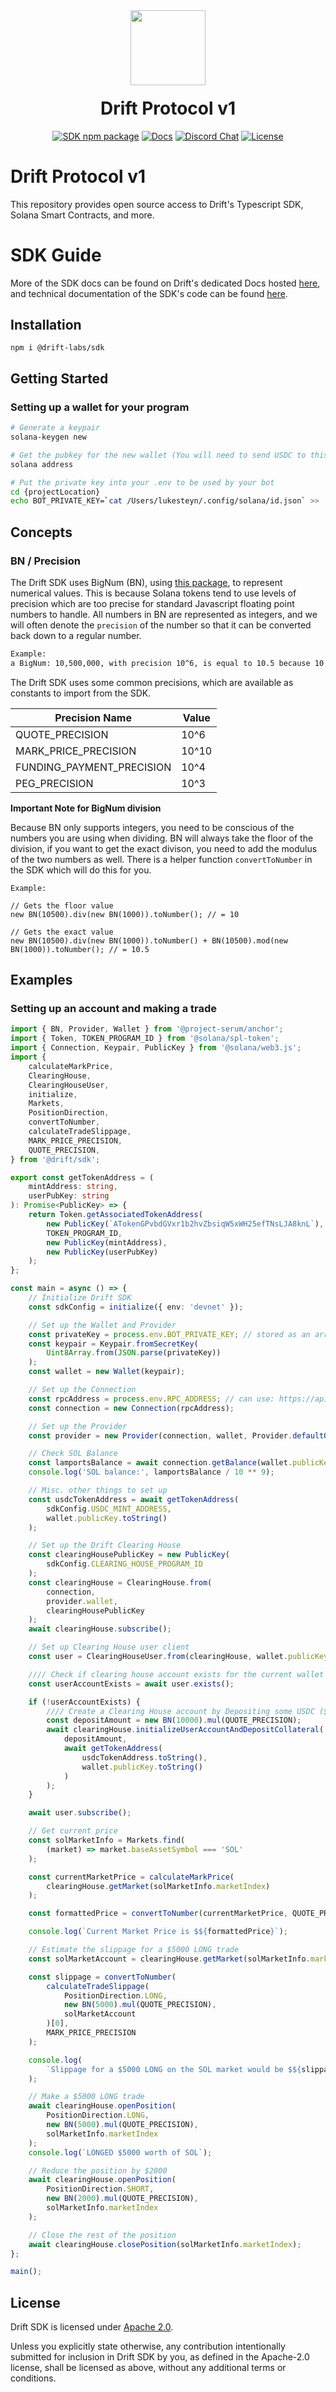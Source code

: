 <div align="center">
  <img height="120x" src="https://uploads-ssl.webflow.com/611580035ad59b20437eb024/616f97a42f5637c4517d0193_Logo%20(1)%20(1).png" />

  <h1 style="margin-top:20px;">Drift Protocol v1</h1>

  <p>
    <a href="https://www.npmjs.com/package/@drift-labs/sdk"><img alt="SDK npm package" src="https://img.shields.io/npm/v/@drift-labs/sdk" /></a>
    <a href="https://docs.drift.trade/drift-sdk-documentation"><img alt="Docs" src="https://img.shields.io/badge/docs-tutorials-blueviolet" /></a>
    <a href="https://discord.com/channels/849494028176588802/878700556904980500"><img alt="Discord Chat" src="https://img.shields.io/discord/889577356681945098?color=blueviolet" /></a>
    <a href="https://opensource.org/licenses/Apache-2.0"><img alt="License" src="https://img.shields.io/github/license/project-serum/anchor?color=blueviolet" /></a>
  </p>
</div>

# Drift Protocol v1

This repository provides open source access to Drift's Typescript SDK, Solana Smart Contracts, and more.

# SDK Guide

More of the SDK docs can be found on Drift's dedicated Docs hosted [here](https://docs.drift.trade/drift-sdk-documentation), and technical documentation of the SDK's code can be found [here](https://drift-labs.github.io/sdk/).

## Installation

```
npm i @drift-labs/sdk
```

## Getting Started

### Setting up a wallet for your program

```bash
# Generate a keypair
solana-keygen new

# Get the pubkey for the new wallet (You will need to send USDC to this address to Deposit into Drift (only on mainnet - devnet has a faucet for USDC))
solana address

# Put the private key into your .env to be used by your bot
cd {projectLocation}
echo BOT_PRIVATE_KEY=`cat /Users/lukesteyn/.config/solana/id.json` >> .env
```

## Concepts

### BN / Precision

The Drift SDK uses BigNum (BN), using [this package](https://github.com/indutny/bn.js/), to represent numerical values. This is because Solana tokens tend to use levels of precision which are too precise for standard Javascript floating point numbers to handle. All numbers in BN are represented as integers, and we will often denote the `precision` of the number so that it can be converted back down to a regular number.

```bash
Example:
a BigNum: 10,500,000, with precision 10^6, is equal to 10.5 because 10,500,000 / 10^6 = 10.5.
```

The Drift SDK uses some common precisions, which are available as constants to import from the SDK.

| Precision Name            | Value |
| ------------------------- | ----- |
| QUOTE_PRECISION           | 10^6  |
| MARK_PRICE_PRECISION      | 10^10 |
| FUNDING_PAYMENT_PRECISION | 10^4  |
| PEG_PRECISION             | 10^3  |

**Important Note for BigNum division**

Because BN only supports integers, you need to be conscious of the numbers you are using when dividing. BN will always take the floor of the division, if you want to get the exact divison, you need to add the modulus of the two numbers as well. There is a helper function `convertToNumber` in the SDK which will do this for you.

```
Example:

// Gets the floor value
new BN(10500).div(new BN(1000)).toNumber(); // = 10

// Gets the exact value
new BN(10500).div(new BN(1000)).toNumber() + BN(10500).mod(new BN(1000)).toNumber(); // = 10.5
```

## Examples

### Setting up an account and making a trade

```typescript
import { BN, Provider, Wallet } from '@project-serum/anchor';
import { Token, TOKEN_PROGRAM_ID } from '@solana/spl-token';
import { Connection, Keypair, PublicKey } from '@solana/web3.js';
import {
	calculateMarkPrice,
	ClearingHouse,
	ClearingHouseUser,
	initialize,
	Markets,
	PositionDirection,
	convertToNumber,
	calculateTradeSlippage,
	MARK_PRICE_PRECISION,
	QUOTE_PRECISION,
} from '@drift/sdk';

export const getTokenAddress = (
	mintAddress: string,
	userPubKey: string
): Promise<PublicKey> => {
	return Token.getAssociatedTokenAddress(
		new PublicKey(`ATokenGPvbdGVxr1b2hvZbsiqW5xWH25efTNsLJA8knL`),
		TOKEN_PROGRAM_ID,
		new PublicKey(mintAddress),
		new PublicKey(userPubKey)
	);
};

const main = async () => {
	// Initialize Drift SDK
	const sdkConfig = initialize({ env: 'devnet' });

	// Set up the Wallet and Provider
	const privateKey = process.env.BOT_PRIVATE_KEY; // stored as an array string
	const keypair = Keypair.fromSecretKey(
		Uint8Array.from(JSON.parse(privateKey))
	);
	const wallet = new Wallet(keypair);

	// Set up the Connection
	const rpcAddress = process.env.RPC_ADDRESS; // can use: https://api.devnet.solana.com for devnet; https://api.mainnet-beta.solana.com for mainnet;
	const connection = new Connection(rpcAddress);

	// Set up the Provider
	const provider = new Provider(connection, wallet, Provider.defaultOptions());

	// Check SOL Balance
	const lamportsBalance = await connection.getBalance(wallet.publicKey);
	console.log('SOL balance:', lamportsBalance / 10 ** 9);

	// Misc. other things to set up
	const usdcTokenAddress = await getTokenAddress(
		sdkConfig.USDC_MINT_ADDRESS,
		wallet.publicKey.toString()
	);

	// Set up the Drift Clearing House
	const clearingHousePublicKey = new PublicKey(
		sdkConfig.CLEARING_HOUSE_PROGRAM_ID
	);
	const clearingHouse = ClearingHouse.from(
		connection,
		provider.wallet,
		clearingHousePublicKey
	);
	await clearingHouse.subscribe();

	// Set up Clearing House user client
	const user = ClearingHouseUser.from(clearingHouse, wallet.publicKey);

	//// Check if clearing house account exists for the current wallet
	const userAccountExists = await user.exists();

	if (!userAccountExists) {
		//// Create a Clearing House account by Depositing some USDC ($10,000 in this case)
		const depositAmount = new BN(10000).mul(QUOTE_PRECISION);
		await clearingHouse.initializeUserAccountAndDepositCollateral(
			depositAmount,
			await getTokenAddress(
				usdcTokenAddress.toString(),
				wallet.publicKey.toString()
			)
		);
	}

	await user.subscribe();

	// Get current price
	const solMarketInfo = Markets.find(
		(market) => market.baseAssetSymbol === 'SOL'
	);

	const currentMarketPrice = calculateMarkPrice(
		clearingHouse.getMarket(solMarketInfo.marketIndex)
	);

	const formattedPrice = convertToNumber(currentMarketPrice, QUOTE_PRECISION);

	console.log(`Current Market Price is $${formattedPrice}`);

	// Estimate the slippage for a $5000 LONG trade
	const solMarketAccount = clearingHouse.getMarket(solMarketInfo.marketIndex);

	const slippage = convertToNumber(
		calculateTradeSlippage(
			PositionDirection.LONG,
			new BN(5000).mul(QUOTE_PRECISION),
			solMarketAccount
		)[0],
		MARK_PRICE_PRECISION
	);

	console.log(
		`Slippage for a $5000 LONG on the SOL market would be $${slippage}`
	);

	// Make a $5000 LONG trade
	await clearingHouse.openPosition(
		PositionDirection.LONG,
		new BN(5000).mul(QUOTE_PRECISION),
		solMarketInfo.marketIndex
	);
	console.log(`LONGED $5000 worth of SOL`);

	// Reduce the position by $2000
	await clearingHouse.openPosition(
		PositionDirection.SHORT,
		new BN(2000).mul(QUOTE_PRECISION),
		solMarketInfo.marketIndex
	);

	// Close the rest of the position
	await clearingHouse.closePosition(solMarketInfo.marketIndex);
};

main();
```

## License

Drift SDK is licensed under [Apache 2.0](./LICENSE).

Unless you explicitly state otherwise, any contribution intentionally submitted
for inclusion in Drift SDK by you, as defined in the Apache-2.0 license, shall be
licensed as above, without any additional terms or conditions.
